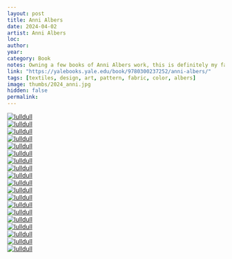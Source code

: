 ```yaml
---
layout: post
title: Anni Albers
date: 2024-04-02
artist: Anni Albers
loc: 
author: 
year: 
category: Book
notes: Owning a few books of Anni Albers work, this is definitely my favorite and go-to reference.
link: "https://yalebooks.yale.edu/book/9780300237252/anni-albers/"
tags: [textiles, design, art, pattern, fabric, color, albers]
image: thumbs/2024_anni.jpg
hidden: false
permalink:
---
```





<div class="post_image">
	<a href="{{ site.baseurl }}/images/posts/2024_anni/001.jpg" target="_blank">
	<img src="{{ site.baseurl }}/images/posts/2024_anni/001.jpg" alt="lulldull"></a>
</div>

<div class="post_image">
	<a href="{{ site.baseurl }}/images/posts/2024_anni/002.jpg" target="_blank">
	<img src="{{ site.baseurl }}/images/posts/2024_anni/002.jpg" alt="lulldull"></a>
</div>

<div class="post_image">
	<a href="{{ site.baseurl }}/images/posts/2024_anni/003.jpg" target="_blank">
	<img src="{{ site.baseurl }}/images/posts/2024_anni/003.jpg" alt="lulldull"></a>
</div>

<div class="post_image">
	<a href="{{ site.baseurl }}/images/posts/2024_anni/004.jpg" target="_blank">
	<img src="{{ site.baseurl }}/images/posts/2024_anni/004.jpg" alt="lulldull"></a>
</div>

<div class="post_image">
	<a href="{{ site.baseurl }}/images/posts/2024_anni/005.jpg" target="_blank">
	<img src="{{ site.baseurl }}/images/posts/2024_anni/005.jpg" alt="lulldull"></a>
</div>

<div class="post_image">
	<a href="{{ site.baseurl }}/images/posts/2024_anni/006.jpg" target="_blank">
	<img src="{{ site.baseurl }}/images/posts/2024_anni/006.jpg" alt="lulldull"></a>
</div>

<div class="post_image">
	<a href="{{ site.baseurl }}/images/posts/2024_anni/007.jpg" target="_blank">
	<img src="{{ site.baseurl }}/images/posts/2024_anni/007.jpg" alt="lulldull"></a>
</div>


<div class="post_image">
	<a href="{{ site.baseurl }}/images/posts/2024_anni/008.jpg" target="_blank">
	<img src="{{ site.baseurl }}/images/posts/2024_anni/008.jpg" alt="lulldull"></a>
</div>

<div class="post_image">
	<a href="{{ site.baseurl }}/images/posts/2024_anni/009.jpg" target="_blank">
	<img src="{{ site.baseurl }}/images/posts/2024_anni/009.jpg" alt="lulldull"></a>
</div>

<div class="post_image">
	<a href="{{ site.baseurl }}/images/posts/2024_anni/010.jpg" target="_blank">
	<img src="{{ site.baseurl }}/images/posts/2024_anni/010.jpg" alt="lulldull"></a>
</div>


<div class="post_image">
	<a href="{{ site.baseurl }}/images/posts/2024_anni/011.jpg" target="_blank">
	<img src="{{ site.baseurl }}/images/posts/2024_anni/011.jpg" alt="lulldull"></a>
</div>


<div class="post_image">
	<a href="{{ site.baseurl }}/images/posts/2024_anni/012.jpg" target="_blank">
	<img src="{{ site.baseurl }}/images/posts/2024_anni/012.jpg" alt="lulldull"></a>
</div>


<div class="post_image">
	<a href="{{ site.baseurl }}/images/posts/2024_anni/013.jpg" target="_blank">
	<img src="{{ site.baseurl }}/images/posts/2024_anni/013.jpg" alt="lulldull"></a>
</div>


<div class="post_image">
	<a href="{{ site.baseurl }}/images/posts/2024_anni/014.jpg" target="_blank">
	<img src="{{ site.baseurl }}/images/posts/2024_anni/014.jpg" alt="lulldull"></a>
</div>


<div class="post_image">
	<a href="{{ site.baseurl }}/images/posts/2024_anni/015.jpg" target="_blank">
	<img src="{{ site.baseurl }}/images/posts/2024_anni/015.jpg" alt="lulldull"></a>
</div>

<div class="post_image">
	<a href="{{ site.baseurl }}/images/posts/2024_anni/016.jpg" target="_blank">
	<img src="{{ site.baseurl }}/images/posts/2024_anni/016.jpg" alt="lulldull"></a>
</div>

<div class="post_image">
	<a href="{{ site.baseurl }}/images/posts/2024_anni/017.jpg" target="_blank">
	<img src="{{ site.baseurl }}/images/posts/2024_anni/017.jpg" alt="lulldull"></a>
</div>

<div class="post_image">
	<a href="{{ site.baseurl }}/images/posts/2024_anni/018.jpg" target="_blank">
	<img src="{{ site.baseurl }}/images/posts/2024_anni/018.jpg" alt="lulldull"></a>
</div>

<div class="post_image">
	<a href="{{ site.baseurl }}/images/posts/2024_anni/019.jpg" target="_blank">
	<img src="{{ site.baseurl }}/images/posts/2024_anni/019.jpg" alt="lulldull"></a>
</div>
